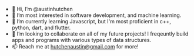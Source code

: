 - 👋 Hi, I’m @austinhutchen
- 👀 I’m most interested in software development, and machine learning.
- 🌱 I’m currently learning Javascript, but I'm most proficient in c++, python, dart, and flutter.
- 💞️ I’m looking to collaborate on all of my future projects! I freqeuntly build apps and programs with various types of data structures.
- 📫 Reach me at hutchenaustin@gmail.com for more!

<!---
austinhutchen/austinhutchen is a ✨ special ✨ repository because its `README.md` (this file) appears on your GitHub profile.
You can click the Preview link to take a look at your changes.
--->
